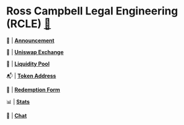 # Ross Campbell Legal Engineering (RCLE) [🎩](https://github.com/trustwallet/tokens/blob/master/tokens/0x5a844590c5b8f40ae56190771d06c60b9ab1da1c.png) 

📢 | [**Announcement**](https://twitter.com/r_ross_campbell/status/1157701745281241090?s=20) 

🦄 | [**Uniswap Exchange**](https://uniswap.exchange/swap/0x5a844590c5b8f40ae56190771d06c60b9ab1da1c) 

🍲 | [**Liquidity Pool**](https://etherscan.io/address/0xd994b83f2fca809704d6819935d89f3d0f5de555) 

📬 | [**Token Address**](https://etherscan.io/address/0x5a844590c5b8f40ae56190771d06c60b9ab1da1c) 

🤝 | [**Redemption Form**](https://app.openlaw.io/template/Redeem%20RCLE)

📊 | [**Stats**](https://uniswap.info/token/0x5a844590c5b8f40ae56190771d06c60b9ab1da1c)

💬 | [**Chat**](https://gitter.im/LegalEngineerChat/community)
